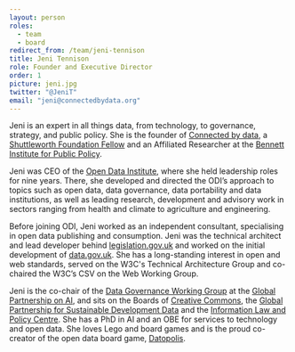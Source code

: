 ```yaml
---
layout: person
roles:
  - team
  - board
redirect_from: /team/jeni-tennison
title: Jeni Tennison
role: Founder and Executive Director
order: 1
picture: jeni.jpg
twitter: "@JeniT"
email: "jeni@connectedbydata.org"
---
```

Jeni is an expert in all things data, from technology, to governance, strategy, and public policy. She is the founder of [Connected by data](/), a [Shuttleworth Foundation Fellow](https://shuttleworthfoundation.org/fellows/) and an Affiliated Researcher at the [Bennett Institute for Public Policy](https://www.bennettinstitute.cam.ac.uk/).

Jeni was CEO of the [Open Data Institute](https://www.theodi.org/), where she held leadership roles for nine years. There, she developed and directed the ODI’s approach to topics such as open data, data governance, data portability and data institutions, as well as leading research, development and advisory work in sectors ranging from health and climate to agriculture and engineering.

<!--more-->

Before joining ODI, Jeni worked as an independent consultant, specialising in open data publishing and consumption. Jeni was the technical architect and lead developer behind [legislation.gov.uk](http://www.legislation.gov.uk/) and worked on the initial development of [data.gov.uk](http://data.gov.uk/). She has a long-standing interest in open and web standards, served on the W3C's Technical Architecture Group and co-chaired the W3C’s CSV on the Web Working Group.

Jeni is the co-chair of the [Data Governance Working Group](https://gpai.ai/projects/data-governance/) at the [Global Partnership on AI](https://gpai.ai/), and sits on the Boards of [Creative Commons](https://creativecommons.org/), the [Global Partnership for Sustainable Development Data](https://www.data4sdgs.org/) and the [Information Law and Policy Centre](https://ials.sas.ac.uk/research/areas-research/information-law-and-policy). She has a PhD in AI and an OBE for services to technology and open data. She loves Lego and board games and is the proud co-creator of the open data board game, [Datopolis](https://theodi.org/service/tools-resources/datopolis/).
